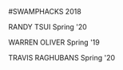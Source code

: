 #SWAMPHACKS 2018

RANDY TSUI		   Spring '20

WARREN OLIVER      Spring '19

TRAVIS RAGHUBANS   Spring '20
